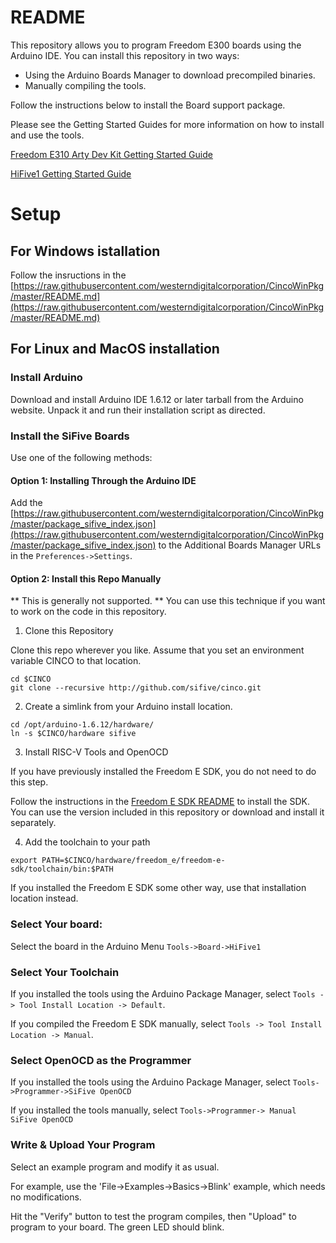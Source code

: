 # README #

This repository allows you to program Freedom E300 boards using the Arduino IDE.
You can install this repository in two ways:

* Using the Arduino Boards Manager to download precompiled binaries.
* Manually compiling the tools.

Follow the instructions below to install the Board support package.

Please see the Getting Started Guides for more information on how to install and use the tools.

[Freedom E310 Arty Dev Kit Getting Started Guide](https://dev.sifive.com/develop/freedom-e310-arty-dev-kit-v1-0/)

[HiFive1 Getting Started Guide](https://dev.sifive.com/hifive1/)

# Setup #

## For Windows istallation ##

Follow the insructions in the [https://raw.githubusercontent.com/westerndigitalcorporation/CincoWinPkg/master/README.md](https://raw.githubusercontent.com/westerndigitalcorporation/CincoWinPkg/master/README.md)

## For Linux and MacOS installation ##
### Install Arduino ###

Download and install Arduino IDE 1.6.12 or later tarball from the Arduino website. Unpack it and run their installation script as directed.

### Install the SiFive Boards ###

Use one of the following methods:

#### Option 1: Installing Through the Arduino IDE ####

Add the [https://raw.githubusercontent.com/westerndigitalcorporation/CincoWinPkg/master/package_sifive_index.json](https://raw.githubusercontent.com/westerndigitalcorporation/CincoWinPkg/master/package_sifive_index.json)
to the Additional Boards Manager URLs in the `Preferences->Settings`.

#### Option 2: Install this Repo Manually ####

** This is generally not supported. ** You can use this technique if you want to work on the code in this repository.

1. Clone this Repository

  Clone this repo wherever you like. Assume that you set an environment variable CINCO to that location.

  ```
  cd $CINCO
  git clone --recursive http://github.com/sifive/cinco.git
  ```

2. Create a simlink from your Arduino install location. 

  ```
  cd /opt/arduino-1.6.12/hardware/
  ln -s $CINCO/hardware sifive
  ```

3. Install RISC-V Tools and OpenOCD

  If you have previously installed the Freedom E SDK, you do not need
  to do this step.

  Follow the instructions in the [Freedom E SDK README](https://github.com/sifive/freedom-e-sdk/blob/master/README.md) to install the SDK. You can use the version included in this repository or download and install it separately.

4. Add the toolchain to your path

  ```
  export PATH=$CINCO/hardware/freedom_e/freedom-e-sdk/toolchain/bin:$PATH
  ```

If you installed the Freedom E SDK some other way, use that installation
location instead.

### Select Your board: ###

Select the board in the Arduino Menu `Tools->Board->HiFive1`

### Select Your Toolchain ###

If you installed the tools using the Arduino Package Manager,
select `Tools -> Tool Install Location -> Default`.

If you compiled the Freedom E SDK manually, select
`Tools -> Tool Install Location -> Manual`.

### Select OpenOCD as the Programmer ###

If you installed the tools using the Arduino Package Manager, select
`Tools->Programmer->SiFive OpenOCD`

If you installed the tools manually, select
`Tools->Programmer-> Manual SiFive OpenOCD`

### Write & Upload Your Program ###

Select an example program and modify it as usual.

For example, use the 'File->Examples->Basics->Blink' example, which needs
no modifications.

Hit the "Verify" button to test the program compiles,
then "Upload" to program to your board. The green LED should blink.
